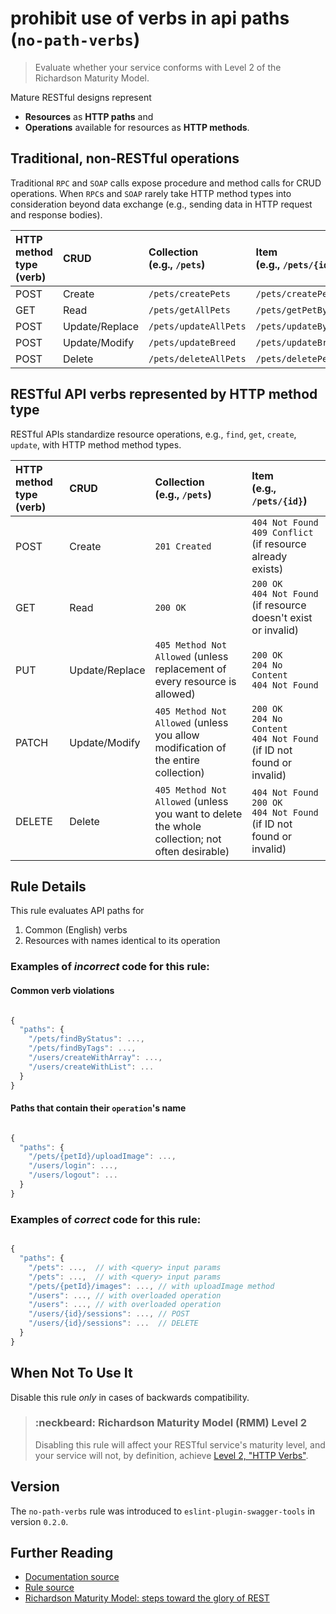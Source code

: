 # prohibit use of verbs in api paths (`no-path-verbs`)
> Evaluate whether your service conforms with Level 2 of the Richardson Maturity Model.

Mature RESTful designs represent

* **Resources** as **HTTP paths** and
* **Operations** available for resources as **HTTP methods**.

## Traditional, non-RESTful operations

Traditional `RPC` and `SOAP` calls expose procedure and method calls for CRUD operations. When `RPC`s and `SOAP` rarely take HTTP method types into consideration beyond data exchange (e.g., sending data in HTTP request and response bodies).

| HTTP method type (verb) | CRUD | Collection<br>(e.g., `/pets`) | Item<br>(e.g., `/pets/{id}`) |
|:------------------------|:-----|:---------- |:---- |
| POST | Create | `/pets/createPets` | `/pets/createPet` |
| GET | Read | `/pets/getAllPets` | `/pets/getPetById` |
| POST | Update/Replace | `/pets/updateAllPets` | `/pets/updateById` |
| POST | Update/Modify | `/pets/updateBreed` | `/pets/updateBreedById` |
| POST | Delete | `/pets/deleteAllPets` | `/pets/deletePetsByBreed` |

## RESTful API verbs represented by HTTP method type

RESTful APIs standardize resource operations, e.g., `find`, `get`, `create`, `update`, with HTTP method method types.

| HTTP method type (verb) | CRUD | Collection<br>(e.g., `/pets`) | Item<br>(e.g., `/pets/{id}`) |
|:------------------------|:-----|:---------- |:---- |
| POST | Create | `201 Created` | `404 Not Found`<br>`409 Conflict` (if resource already exists) |
| GET | Read | `200 OK` | `200 OK`<br>`404 Not Found` (if resource doesn't exist or invalid) |
| PUT | Update/Replace | `405 Method Not Allowed` (unless replacement of every resource is allowed) | `200 OK`<br>`204 No Content`<br>`404 Not Found` |
| PATCH | Update/Modify | `405 Method Not Allowed` (unless you allow modification of the entire collection) | `200 OK`<br>`204 No Content`<br>`404 Not Found` (if ID not found or invalid) |
| DELETE | Delete | `405 Method Not Allowed` (unless you want to delete the whole collection; not often desirable) | `404 Not Found`<br>`200 OK`<br>`404 Not Found` (if ID not found or invalid) |


## Rule Details

This rule evaluates API paths for

1. Common (English) verbs
2. Resources with names identical to its operation

### Examples of _incorrect_ code for this rule:

#### Common verb violations

```js

{
  "paths": {
    "/pets/findByStatus": ...,
    "/pets/findByTags": ...,
    "/users/createWithArray": ...,
    "/users/createWithList": ...
  }
}

```

#### Paths that contain their `operation`'s name

```js

{
  "paths": {
    "/pets/{petId}/uploadImage": ...,
    "/users/login": ...,
    "/users/logout": ...
  }
}

```

### Examples of _correct_ code for this rule:

```js

{
  "paths": {
    "/pets": ...,  // with <query> input params
    "/pets": ...,  // with <query> input params
    "/pets/{petId}/images": ..., // with uploadImage method
    "/users": ..., // with overloaded operation
    "/users": ..., // with overloaded operation
    "/users/{id}/sessions": ..., // POST
    "/users/{id}/sessions": ...  // DELETE
  }
}

```

## When Not To Use It

Disable this rule _only_ in cases of backwards compatibility.

> ### :neckbeard: Richardson Maturity Model (RMM) Level 2
>
> Disabling this rule will affect your RESTful service's maturity level, and your service will not, by definition, achieve [Level 2, "HTTP Verbs"][rmm-level-2-url].

## Version

The `no-path-verbs` rule was introduced to `eslint-plugin-swagger-tools` in version `0.2.0`.

## Further Reading

* [Documentation source][doc-src-url]
* [Rule source][rule-src-url]
* [Richardson Maturity Model: steps toward the glory of REST][rmm-url]

[doc-src-url]: ./docs/rules/no-path-verbs.md
[rule-src-url]: ./lib/rules/no-path-verbs.js
[rmm-url]: https://martinfowler.com/articles/richardsonMaturityModel.html
[rmm-level-2-url]: https://martinfowler.com/articles/richardsonMaturityModel.html#level2
